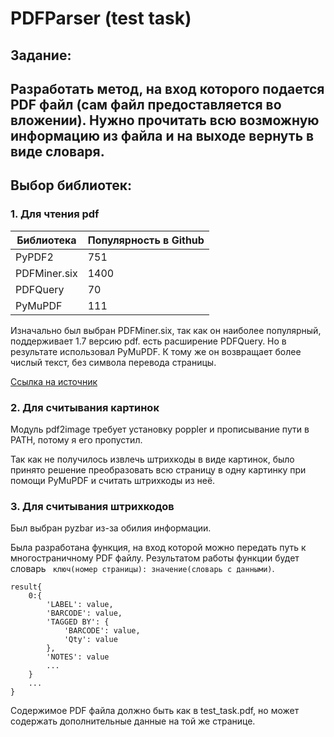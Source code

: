 # PDFParser (test task)

## Задание:
Разработать метод, на вход которого подается PDF файл
(сам файл предоставляется во вложении). Нужно прочитать всю возможную
информацию из файла и на выходе вернуть в виде словаря.
---

## Выбор библиотек:
### 1. Для чтения pdf

| Библиотека   | Популярность в Github | 
|--------------|-----------------------|
| PyPDF2       | 751                   |
| PDFMiner.six | 1400                  |
| PDFQuery     | 70                    |
| PyMuPDF      | 111                   |

Изначально был выбран PDFMiner.six, так как он наиболее популярный, поддерживает 1.7 версию pdf. есть расширение PDFQuery.
Но в результате использовал PyMuPDF. К тому же он возвращает более числый текст, без символа перевода страницы.

[Ссылка на источник](https://waksoft.susu.ru/2020/02/17/rabota-s-pdf-fajlami-v-python-chast-i-chtenie-i-razbor/)

### 2. Для считывания картинок

Модуль pdf2image требует установку poppler и прописывание пути в PATH, потому я его пропустил.

Так как не получилось извлечь штрихкоды в виде картинок, было принято решение преобразовать всю страницу в одну картинку при помощи PyMuPDF и считать штрихкоды из неё. 

### 3. Для считывания штрихкодов

Был выбран pyzbar из-за обилия информации.


Была разработана функция, на вход которой можно передать путь к многостраничному PDF файлу.
Результатом работы функции будет словарь ` ключ(номер страницы): значение(словарь с данными)`.
```commandline
result{
    0:{
        'LABEL': value,
        'BARCODE': value,
        'TAGGED BY': {
            'BARCODE': value,
            'Qty': value
        },
        'NOTES': value
        ...
    }
    ...
}
```

Содержимое PDF файла должно быть как в test_task.pdf, но может содержать дополнительные данные на той же странице.